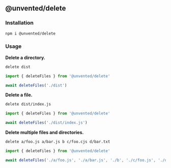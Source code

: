## @unvented/delete

### Installation

```bash
npm i @unvented/delete
```

### Usage

**Delete a directory.**

```bash
delete dist
```

```js
import { deleteFiles } from '@unvented/delete'

await deleteFiles('./dist')
```

**Delete a file.**

```bash
delete dist/index.js
```

```js
import { deleteFiles } from '@unvented/delete'

await deleteFiles('./dist/index.js')
```

**Delete multiple files and directories.**

```bash
delete a/foo.js a/bar.js b c/foo.cjs d/bar.txt
```

```js
import { deleteFiles } from '@unvented/delete'

await deleteFiles('./a/foo.js', './a/bar.js', './b', './c/foo.js', './d/bar.txt')
```
